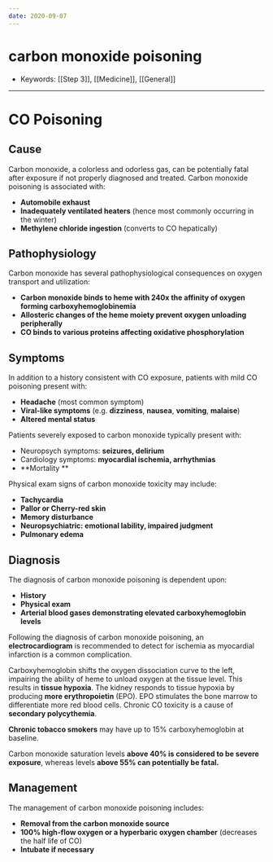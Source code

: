 ```yaml
---
date: 2020-09-07
---
```


# carbon monoxide poisoning

- Keywords: [[Step 3]], [[Medicine]], [[General]]
---

# CO Poisoning

## Cause

Carbon monoxide, a colorless and odorless gas, can be potentially fatal after exposure if not properly diagnosed and treated. Carbon monoxide poisoning is associated with:

- **Automobile exhaust**
- **Inadequately ventilated heaters** (hence most commonly occurring in the winter)
- **Methylene chloride ingestion** (converts to CO hepatically)

## Pathophysiology

Carbon monoxide has several pathophysiological consequences on oxygen transport and utilization:

- **Carbon monoxide binds to heme with 240x the affinity of oxygen forming carboxyhemoglobinemia**
- **Allosteric changes of the heme moiety prevent oxygen unloading peripherally**
- **CO binds to various proteins affecting oxidative phosphorylation**

## Symptoms

In addition to a history consistent with CO exposure, patients with mild CO poisoning present with:

- **Headache** (most common symptom)
- **Viral-like symptoms** (e.g. **dizziness**, **nausea**, **vomiting**, **malaise**)
- **Altered mental status**

Patients severely exposed to carbon monoxide typically present with:

- Neuropsych symptoms: **seizures, delirium**
- Cardiology symptoms: **myocardial ischemia, arrhythmias**
- \*\*Mortality \*\*

Physical exam signs of carbon monoxide toxicity may include:

- **Tachycardia**
- **Pallor or Cherry-red skin**
- **Memory disturbance**
- **Neuropsychiatric: emotional lability, impaired judgment**
- **Pulmonary edema**

## Diagnosis

The diagnosis of carbon monoxide poisoning is dependent upon:

- **History**
- **Physical exam**
- **Arterial blood gases demonstrating elevated carboxyhemoglobin levels**

Following the diagnosis of carbon monoxide poisoning, an **electrocardiogram** is recommended to detect for ischemia as myocardial infarction is a common complication.

Carboxyhemoglobin shifts the oxygen dissociation curve to the left, impairing the ability of heme to unload oxygen at the tissue level.  This results in **tissue hypoxia**.  The kidney responds to tissue hypoxia by producing **more erythropoietin** (EPO).  EPO stimulates the bone marrow to differentiate more red blood cells.  Chronic CO toxicity is a cause of **secondary polycythemia**.

**Chronic tobacco smokers** may have up to 15% carboxyhemoglobin at baseline.

Carbon monoxide saturation levels **above 40% is considered to be severe exposure**, whereas levels **above 55% can potentially be fatal.**

## Management

The management of carbon monoxide poisoning includes:

- **Removal from the carbon monoxide source**
- **100% high-flow oxygen or a hyperbaric oxygen chamber** (decreases the half life of CO)
- **Intubate if necessary**
